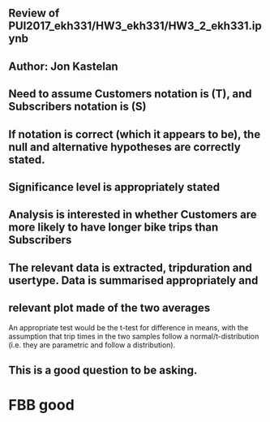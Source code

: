 
## Review of PUI2017_ekh331/HW3_ekh331/HW3_2_ekh331.ipynb
## Author: Jon Kastelan


## Need to assume Customers notation is (T), and Subscribers notation is (S)
## If notation is correct (which it appears to be), the null and alternative hypotheses are correctly stated. 
## Significance level is appropriately stated

## Analysis is interested in whether Customers are more likely to have longer bike trips than Subscribers

## The relevant data is extracted, tripduration and usertype. Data is summarised appropriately and 
## relevant plot made of the two averages

An appropriate test would be the t-test for difference in means, with the assumption that trip times in the 
two samples follow a normal/t-distribution (i.e. they are parametric and follow a distribution).

## This is a good question to be asking. 


# FBB good
